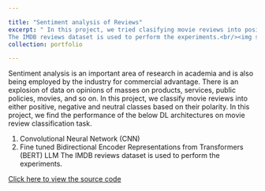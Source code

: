 ```yaml
---

title: "Sentiment analysis of Reviews"
excerpt: " In this project, we tried clasifying movie reviews into positive, negitive and neutral classes by understanding the underlying sentiment using deep learning/transformer based models.
The IMDB reviews dataset is used to perform the experiments.<br/><img src='/images/nlp_img.png' width="500 height="300">"
collection: portfolio

---
```

Sentiment analysis is an important area of research in academia and is also being employed
by the industry for commercial advantage. There is an explosion of data on opinions of
masses on products, services, public policies, movies, and so on. In this project, we classify
movie reviews into either positive, negative and neutral classes based on their polarity. In this project,
we find the performance of the below DL architectures on movie review classification task.
  1. Convolutional Neural Network (CNN)
  2. Fine tuned  Bidirectional Encoder Representations from Transformers (BERT) LLM
The IMDB reviews dataset is used to perform the experiments.

[Click here to view the source code](https://github.com/sudarsan-chitrapu/Reviews-Sentiment-Analysis)
